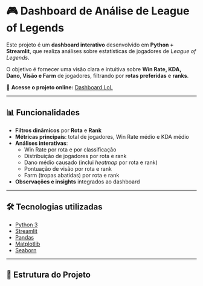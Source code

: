 # 🎮 Dashboard de Análise de League of Legends

Este projeto é um **dashboard interativo** desenvolvido em **Python + Streamlit**, que realiza análises sobre estatísticas de jogadores de *League of Legends*.  

O objetivo é fornecer uma visão clara e intuitiva sobre **Win Rate, KDA, Dano, Visão e Farm** de jogadores, filtrando por **rotas preferidas** e **ranks**.

🔗 **Acesse o projeto online:** [Dashboard LoL](https://6f4pewftyp7ajxnaqzy497.streamlit.app/)

---

## 📊 Funcionalidades

- **Filtros dinâmicos** por **Rota** e **Rank**  
- **Métricas principais**: total de jogadores, Win Rate médio e KDA médio  
- **Análises interativas**:
  - Win Rate por rota e por classificação
  - Distribuição de jogadores por rota e rank
  - Dano médio causado (inclui *heatmap* por rota e rank)
  - Pontuação de visão por rota e rank
  - Farm (tropas abatidas) por rota e rank  
- **Observações e insights** integrados ao dashboard

---

## 🛠️ Tecnologias utilizadas

- [Python 3](https://www.python.org/)
- [Streamlit](https://streamlit.io/)  
- [Pandas](https://pandas.pydata.org/)  
- [Matplotlib](https://matplotlib.org/)  
- [Seaborn](https://seaborn.pydata.org/)  

---

## 📂 Estrutura do Projeto

